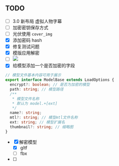 ## TODO

- [ ] 3.0 新布局 虚拟人物字幕
- [ ] 加密密钥保存方式
- [ ] 光伏使用 `cover_img`
- [x] 添加密码 hash
- [x] 修复测试问题
- [x] 模版应用解密
- [ ] ![](Pasted%20image%2020240419103856.png)
- [x] 给模型添加一个是否加密的字段
```ts
// 模型文件基本内容可用于展示
export interface ModelBase extends LoadOptions {
  encrypt?: boolean; // 是否为加密的模型
  path: string; // 模型路径
  /**
   * 模型文件名称
   * 默认为 model.+[ext]
   */
  name?: string;
  mtl?: string; // 模型mtl文件名称
  ext: string; // 模型扩展名
  thumbnail?: string; // 缩略图
}
```
- [x] 解密模型
	- [x] gltf
	- [ ] fbx
- [ ] 
